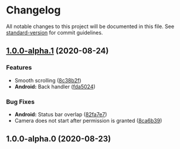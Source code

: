# Changelog

All notable changes to this project will be documented in this file. See [standard-version](https://github.com/conventional-changelog/standard-version) for commit guidelines.

## [1.0.0-alpha.1](https://github.com/WeixuanZ/wink/compare/v1.0.0-alpha.0...v1.0.0-alpha.1) (2020-08-24)


### Features

* Smooth scrolling ([8c38b2f](https://github.com/WeixuanZ/wink/commit/8c38b2f13c06335abdd27617994c11feab307f74))
* **Android:** Back handler ([fda5024](https://github.com/WeixuanZ/wink/commit/fda5024155605975f20b0530ed59555a70063179))


### Bug Fixes

* **Android:** Status bar overlap ([82fa7e7](https://github.com/WeixuanZ/wink/commit/82fa7e7184b511fefd545b67c93d3f74d064ae32))
* Camera does not start after permission is granted ([8ca6b39](https://github.com/WeixuanZ/wink/commit/8ca6b393754e9ca019641c04cfcd71df33a48ec8))

## 1.0.0-alpha.0 (2020-08-23)
